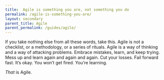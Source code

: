 ```yaml
---
title:  Agile is something you are, not something you do
permalink: /agile-is-something-you-are/
layout: secondary
parent_title: Agile
parent_permalink: /guides/agile/
---
```

If you take nothing else from all these words, take this. Agile is not a checklist, or a methodology, or a series of rituals. Agile is a way of thinking and a way of attacking problems. Embrace mistakes, learn, and keep trying. Mess up and learn again and again and again. Cut your losses. Fail forward fast. It’s okay. You won’t get fired. You’re learning.

_That_ is Agile.
